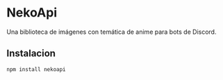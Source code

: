 # NekoApi

Una biblioteca de imágenes con temática de anime para bots de Discord.

## Instalacion

```sh
npm install nekoapi
```
